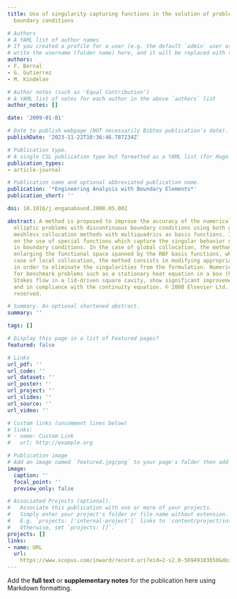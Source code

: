 ```yaml
---
title: Use of singularity capturing functions in the solution of problems with discontinuous
  boundary conditions

# Authors
# A YAML list of author names
# If you created a profile for a user (e.g. the default `admin` user at `content/authors/admin/`), 
# write the username (folder name) here, and it will be replaced with their full name and linked to their profile.
authors:
- F. Bernal
- G. Gutierrez
- M. Kindelan

# Author notes (such as 'Equal Contribution')
# A YAML list of notes for each author in the above `authors` list
author_notes: []

date: '2009-01-01'

# Date to publish webpage (NOT necessarily Bibtex publication's date).
publishDate: '2023-11-22T10:36:46.787234Z'

# Publication type.
# A single CSL publication type but formatted as a YAML list (for Hugo requirements).
publication_types:
- article-journal

# Publication name and optional abbreviated publication name.
publication: '*Engineering Analysis with Boundary Elements*'
publication_short: ''

doi: 10.1016/j.enganabound.2008.05.002

abstract: A method is proposed to improve the accuracy of the numerical solution of
  elliptic problems with discontinuous boundary conditions using both global and local
  meshless collocation methods with multiquadrics as basis functions. It is based
  on the use of special functions which capture the singular behavior near discontinuities
  in boundary conditions. In the case of global collocation, the method consists in
  enlarging the functional space spanned by the RBF basis functions, while in the
  case of local collocation, the method consists in modifying appropriately the problem
  in order to eliminate the singularities from the formulation. Numerical results
  for benchmark problems such as a stationary heat equation in a box (harmonic) and
  Stokes flow in a lid-driven square cavity, show significant improvements in accuracy
  and in compliance with the continuity equation. © 2008 Elsevier Ltd. All rights
  reserved.

# Summary. An optional shortened abstract.
summary: ''

tags: []

# Display this page in a list of Featured pages?
featured: false

# Links
url_pdf: ''
url_code: ''
url_dataset: ''
url_poster: ''
url_project: ''
url_slides: ''
url_source: ''
url_video: ''

# Custom links (uncomment lines below)
# links:
# - name: Custom Link
#   url: http://example.org

# Publication image
# Add an image named `featured.jpg/png` to your page's folder then add a caption below.
image:
  caption: ''
  focal_point: ''
  preview_only: false

# Associated Projects (optional).
#   Associate this publication with one or more of your projects.
#   Simply enter your project's folder or file name without extension.
#   E.g. `projects: ['internal-project']` links to `content/project/internal-project/index.md`.
#   Otherwise, set `projects: []`.
projects: []
links:
- name: URL
  url: 
    https://www.scopus.com/inward/record.uri?eid=2-s2.0-56949103650&doi=10.1016%2fj.enganabound.2008.05.002&partnerID=40&md5=044ad80158a73c7a335cd8b9e14a8d34
---
```


Add the **full text** or **supplementary notes** for the publication here using Markdown formatting.
